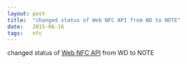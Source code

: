 ```yaml
---
layout: post
title:  "changed status of Web NFC API from WD to NOTE"
date:   2015-06-16
tags:   nfc
---
```


changed status of [Web NFC API](/spec/nfc) from WD to NOTE

